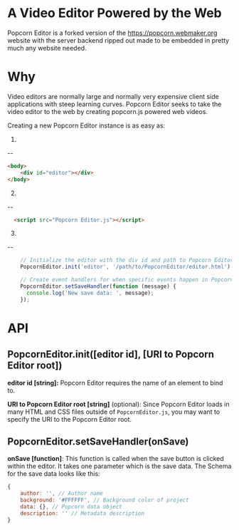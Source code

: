 A Video Editor Powered by the Web
=================================

Popcorn Editor is a forked version of the https://popcorn.webmaker.org website with the
server backend ripped out made to be embedded in pretty much any website needed.

Why
===

Video editors are normally large and normally very expensive client side
applications with steep learning curves. Popcorn Editor seeks to take the video editor
to the web by creating popcorn.js powered web videos.

Creating a new Popcorn Editor instance is as easy as:

1.
--
```html
<body>
    <div id="editor"></div>
</body>
```

2.
--
```html
  <script src="Popcorn Editor.js"></script>
```


3.
--
```javascript
    // Initialize the editor with the div id and path to Popcorn Editor.
    PopcornEditor.init('editor', '/path/to/PopcornEditor/editor.html');

    // Create event handlers for when specific events happen in Popcorn Editor.
    PopcornEditor.setSaveHandler(function (message) {
      console.log('New save data: ', message);
    });
```

API
===

PopcornEditor.init([editor id], [URI to Popcorn Editor root])
------------------------------------------------

**editor id [string]:** Popcorn Editor requires the name of an element to bind to.

**URI to Popcorn Editor root [string]** (optional): Since Popcorn Editor loads in many HTML and CSS
files outside of `PopcornEditor.js`, you may want to specify the URI to the Popcorn Editor root.

PopcornEditor.setSaveHandler(onSave)
------------------------------

**onSave [function]**: This function is called when the save button is clicked
within the editor. It takes one parameter which is the save data. The Schema
for the save data looks like this:

```javascript
{
    author: '', // Author name
    background: '#FFFFFF', // Background color of project
    data: {}, // Popcorn data object
    description: '' // Metadata description
}
```
